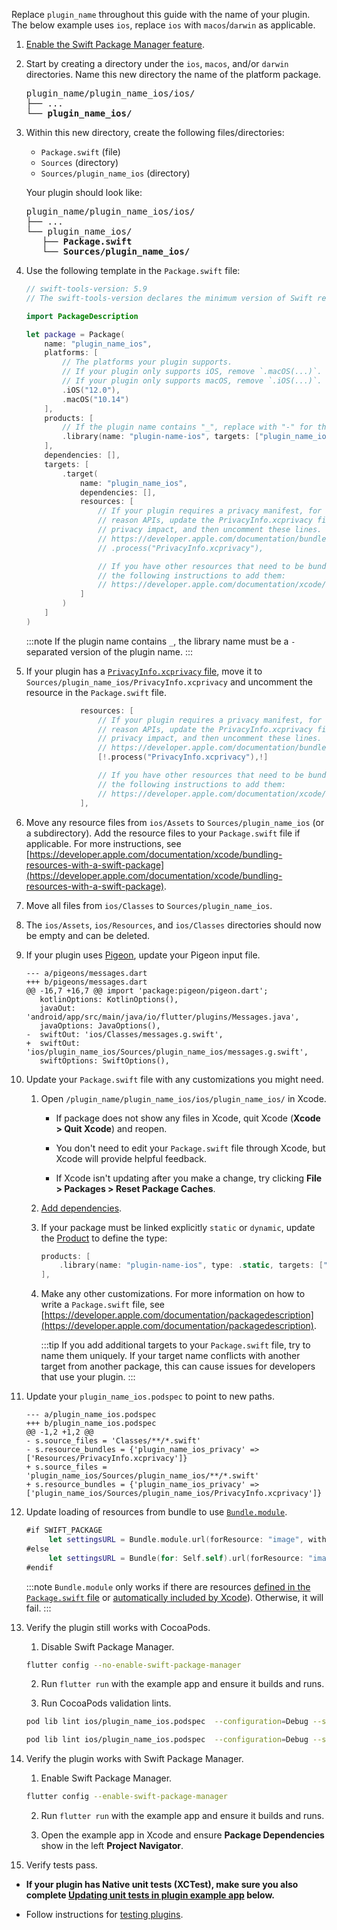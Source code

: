 Replace `plugin_name` throughout this guide with the name of your plugin.
The below example uses `ios`, replace `ios` with `macos`/`darwin` as applicable.

1. [Enable the Swift Package Manager feature][enableSPM].

2. Start by creating a directory under the `ios`, `macos`, and/or `darwin`
   directories.
   Name this new directory the name of the platform package.

   <pre>
   plugin_name/plugin_name_ios/ios/
   ├── ...
   └── <b>plugin_name_ios/</b>
   </pre>

3. Within this new directory, create the following files/directories:
    - `Package.swift` (file)
    - `Sources` (directory)
    - `Sources/plugin_name_ios` (directory)

   Your plugin should look like:

   <pre>
   plugin_name/plugin_name_ios/ios/
   ├── ...
   └── plugin_name_ios/
      ├── <b>Package.swift</b>
      └── <b>Sources/plugin_name_ios/</b>
   </pre>

4. Use the following template in the `Package.swift` file:

   ```swift title="Package.swift"
   // swift-tools-version: 5.9
   // The swift-tools-version declares the minimum version of Swift required to build this package.
   
   import PackageDescription
   
   let package = Package(
       name: "plugin_name_ios",
       platforms: [
           // The platforms your plugin supports.
           // If your plugin only supports iOS, remove `.macOS(...)`.
           // If your plugin only supports macOS, remove `.iOS(...)`.
           .iOS("12.0"),
           .macOS("10.14")
       ],
       products: [
           // If the plugin name contains "_", replace with "-" for the library name
           .library(name: "plugin-name-ios", targets: ["plugin_name_ios"])
       ],
       dependencies: [],
       targets: [
           .target(
               name: "plugin_name_ios",
               dependencies: [],
               resources: [
                   // If your plugin requires a privacy manifest, for example if it uses any required
                   // reason APIs, update the PrivacyInfo.xcprivacy file to describe your plugin's
                   // privacy impact, and then uncomment these lines. For more information, see
                   // https://developer.apple.com/documentation/bundleresources/privacy_manifest_files
                   // .process("PrivacyInfo.xcprivacy"),
   
                   // If you have other resources that need to be bundled with your plugin, refer to
                   // the following instructions to add them:
                   // https://developer.apple.com/documentation/xcode/bundling-resources-with-a-swift-package
               ]
           )
       ]
   )
   ```

   :::note
   If the plugin name contains `_`, the library name must be a `-` separated
   version of the plugin name.
   :::

5. If your plugin has a [`PrivacyInfo.xcprivacy` file][], move it to
   `Sources/plugin_name_ios/PrivacyInfo.xcprivacy` and uncomment the resource in
   the `Package.swift` file.

   ```swift title="Package.swift"
               resources: [
                   // If your plugin requires a privacy manifest, for example if it uses any required
                   // reason APIs, update the PrivacyInfo.xcprivacy file to describe your plugin's
                   // privacy impact, and then uncomment these lines. For more information, see
                   // https://developer.apple.com/documentation/bundleresources/privacy_manifest_files
                   [!.process("PrivacyInfo.xcprivacy"),!]
   
                   // If you have other resources that need to be bundled with your plugin, refer to
                   // the following instructions to add them:
                   // https://developer.apple.com/documentation/xcode/bundling-resources-with-a-swift-package
               ],
   ```

6. Move any resource files from `ios/Assets` to `Sources/plugin_name_ios`
   (or a subdirectory).
   Add the resource files to your `Package.swift` file if applicable.
   For more instructions, see
   [https://developer.apple.com/documentation/xcode/bundling-resources-with-a-swift-package](https://developer.apple.com/documentation/xcode/bundling-resources-with-a-swift-package).

7. Move all files from `ios/Classes` to `Sources/plugin_name_ios`.

8. The `ios/Assets`, `ios/Resources`, and `ios/Classes` directories should now
   be empty and can be deleted.

9. If your plugin uses [Pigeon][], update your Pigeon input file.

   ```diff2html
   --- a/pigeons/messages.dart
   +++ b/pigeons/messages.dart
   @@ -16,7 +16,7 @@ import 'package:pigeon/pigeon.dart';
      kotlinOptions: KotlinOptions(),
      javaOut: 'android/app/src/main/java/io/flutter/plugins/Messages.java',
      javaOptions: JavaOptions(),
   -  swiftOut: 'ios/Classes/messages.g.swift',
   +  swiftOut: 'ios/plugin_name_ios/Sources/plugin_name_ios/messages.g.swift',
      swiftOptions: SwiftOptions(),
   ```

10. Update your `Package.swift` file with any customizations you might need.

    1. Open `/plugin_name/plugin_name_ios/ios/plugin_name_ios/` in Xcode.

        * If package does not show any files in Xcode, quit Xcode
          (**Xcode > Quit Xcode**) and reopen.

        * You don't need to edit your `Package.swift` file through Xcode,
          but Xcode will provide helpful feedback.

        * If Xcode isn't updating after you make a change, try clicking **File >
          Packages > Reset Package Caches**.

    2. [Add dependencies][].

    3. If your package must be linked explicitly `static` or `dynamic`,
       update the [Product][] to define the type:

       ```swift title="Package.swift"
       products: [
           .library(name: "plugin-name-ios", type: .static, targets: ["plugin_name_ios"])
       ],
       ```

    4. Make any other customizations. For more information on how to write a
       `Package.swift` file, see
       [https://developer.apple.com/documentation/packagedescription](https://developer.apple.com/documentation/packagedescription).

       :::tip
       If you add additional targets to your `Package.swift` file,
       try to name them uniquely.
       If your target name conflicts with another target from another package,
       this can cause issues for developers that use your plugin.
       :::

11. Update your `plugin_name_ios.podspec` to point to new paths.

    ```diff2html
    --- a/plugin_name_ios.podspec
    +++ b/plugin_name_ios.podspec
    @@ -1,2 +1,2 @@ 
    - s.source_files = 'Classes/**/*.swift'
    - s.resource_bundles = {'plugin_name_ios_privacy' => ['Resources/PrivacyInfo.xcprivacy']}
    + s.source_files = 'plugin_name_ios/Sources/plugin_name_ios/**/*.swift'
    + s.resource_bundles = {'plugin_name_ios_privacy' => ['plugin_name_ios/Sources/plugin_name_ios/PrivacyInfo.xcprivacy']}
    ```

12. Update loading of resources from bundle to use [`Bundle.module`][].

    ```swift
    #if SWIFT_PACKAGE
         let settingsURL = Bundle.module.url(forResource: "image", withExtension: "jpg")
    #else
         let settingsURL = Bundle(for: Self.self).url(forResource: "image", withExtension: "jpg")
    #endif
    ```

    :::note
    `Bundle.module` only works if there are resources
    [defined in the `Package.swift` file][Bundling resources] or
    [automatically included by Xcode][Xcode resource detection]).
    Otherwise, it will fail.
    :::

13. Verify the plugin still works with CocoaPods.

    1. Disable Swift Package Manager.

    ```sh
    flutter config --no-enable-swift-package-manager
    ```

    2. Run `flutter run` with the example app and ensure it builds and runs.

    3. Run CocoaPods validation lints.

    ```sh
    pod lib lint ios/plugin_name_ios.podspec  --configuration=Debug --skip-tests --use-modular-headers --use-libraries
    ```

    ```sh
    pod lib lint ios/plugin_name_ios.podspec  --configuration=Debug --skip-tests --use-modular-headers
    ```

14. Verify the plugin works with Swift Package Manager.

    1. Enable Swift Package Manager.

    ```sh
    flutter config --enable-swift-package-manager
    ```

    2. Run `flutter run` with the example app and ensure it builds and runs.

    3. Open the example app in Xcode and ensure **Package Dependencies** show in
       the left **Project Navigator**.

15. Verify tests pass.

  * **If your plugin has Native unit tests (XCTest), make sure you also complete
    [Updating unit tests in plugin example app][] below.**

  * Follow instructions for [testing plugins][].

[enableSPM]: /packages-and-plugins/swift-package-manager/for-plugin-authors#how-to-enable-swift-package-manager
[`PrivacyInfo.xcprivacy` file]: https://developer.apple.com/documentation/bundleresources/privacy_manifest_files
[Pigeon]: https://pub.dev/packages/pigeon
[Add dependencies]: https://developer.apple.com/documentation/packagedescription/package/dependency
[Product]: https://developer.apple.com/documentation/packagedescription/product
[`Bundle.module`]: https://developer.apple.com/documentation/xcode/bundling-resources-with-a-swift-package#Access-a-resource-in-code
[Bundling resources]: https://developer.apple.com/documentation/xcode/bundling-resources-with-a-swift-package#Explicitly-declare-or-exclude-resources
[Xcode resource detection]: https://developer.apple.com/documentation/xcode/bundling-resources-with-a-swift-package#:~:text=Xcode%20detects%20common%20resource%20types%20for%20Apple%20platforms%20and%20treats%20them%20as%20a%20resource%20automatically
[Updating unit tests in plugin example app]: /packages-and-plugins/swift-package-manager/for-plugin-authors/#updating-unit-tests-in-plugin-example-app
[testing plugins]: https://docs.flutter.dev/testing/testing-plugins

